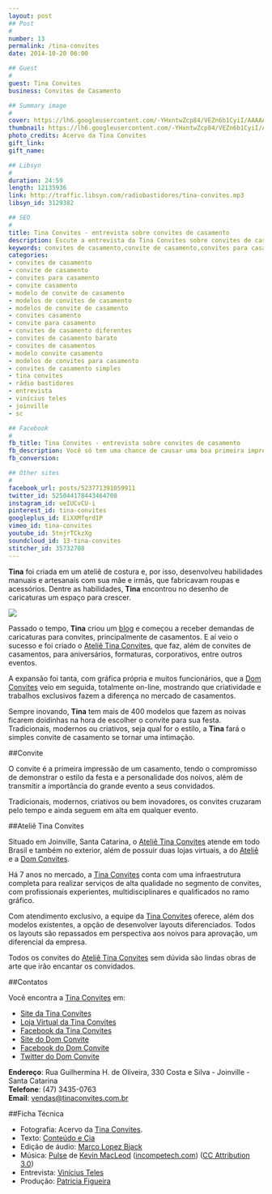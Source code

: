 ```yaml
---
layout: post
## Post
#
number: 13
permalink: /tina-convites
date: 2014-10-20 06:00

## Guest
#
guest: Tina Convites
business: Convites de Casamento

## Summary image
#
cover: https://lh6.googleusercontent.com/-YHxntwZcp84/VEZn6b1CyiI/AAAAAAAABEE/24ABq5BZ7gA/s800/tina-convites.png
thumbnail: https://lh6.googleusercontent.com/-YHxntwZcp84/VEZn6b1CyiI/AAAAAAAABEE/24ABq5BZ7gA/s800/tina-convites.png
photo_credits: Acervo da Tina Convites
gift_link: 
gift_name: 

## Libsyn
#
duration: 24:59
length: 12135936
link: http://traffic.libsyn.com/radiobastidores/tina-convites.mp3
libsyn_id: 3129382

## SEO
#
title: Tina Convites - entrevista sobre convites de casamento
description: Escute a entrevista da Tina Convites sobre convites de casamento
keywords: convites de casamento,convite de casamento,convites para casamento,convite casamento,modelo de convite de casamento,modelos de convites de casamento,modelos de convite de casamento,convites casamento,convite para casamento,convites de casamento diferentes,convites de casamento barato,convites de casamentos,modelo convite casamento,modelos de convites para casamento,convites de casamento simples,tina convites,rádio bastidores,entrevista,vinícius teles,joinville,sc
categories:
- convites de casamento
- convite de casamento
- convites para casamento
- convite casamento
- modelo de convite de casamento
- modelos de convites de casamento
- modelos de convite de casamento
- convites casamento
- convite para casamento
- convites de casamento diferentes
- convites de casamento barato
- convites de casamentos
- modelo convite casamento
- modelos de convites para casamento
- convites de casamento simples
- tina convites
- rádio bastidores
- entrevista
- vinícius teles
- joinville
- sc

## Facebook
#
fb_title: Tina Convites - entrevista sobre convites de casamento
fb_description: Você só tem uma chance de causar uma boa primeira impressão. Então, é importante acertar no convite de casamento.
fb_conversion: 

## Other sites
#
facebook_url: posts/523771391059911
twitter_id: 525044178443464708
instagram_id: ueIUCvCU-i
pinterest_id: tina-convites
googleplus_id: EiXXMfqrd1P
vimeo_id: tina-convites
youtube_id: 5tnjrTCkzXg
soundcloud_id: 13-tina-convites
stitcher_id: 35732708
---
```

**Tina** foi criada em um ateliê de costura e, por isso, desenvolveu habilidades manuais e artesanais com sua mãe e irmãs, que fabricavam roupas e acessórios. Dentre as habilidades, **Tina** encontrou no desenho de caricaturas um espaço para crescer. 

[![][foto_tina]][tina]

Passado o tempo, **Tina** criou um [blog][tina] e começou a receber demandas de caricaturas para convites, principalmente de casamentos. E aí veio o sucesso e foi criado o [Ateliê Tina Convites][tina], que faz, além de convites de casamentos, para aniversários, formaturas, corporativos, entre outros eventos.

A expansão foi tanta, com gráfica própria e muitos funcionários, que a [Dom Convites][dom] veio em seguida, totalmente on-line, mostrando que criatividade e trabalhos exclusivos fazem a diferença no mercado de casamentos.

Sempre inovando, **Tina** tem mais de 400 modelos que fazem as noivas ficarem doidinhas na hora de escolher o convite para sua festa. Tradicionais, modernos ou criativos, seja qual for o estilo, a **Tina** fará o simples convite de casamento se tornar uma intimação.

##Convite 

O convite é a primeira impressão de um casamento, tendo o compromisso de demonstrar o estilo da festa e a personalidade dos noivos, além de transmitir a importância do grande evento a seus convidados.

Tradicionais, modernos, criativos ou bem inovadores, os convites cruzaram pelo tempo e ainda seguem em alta em qualquer evento.

##Ateliê Tina Convites

Situado em Joinville, Santa Catarina, o [Ateliê Tina Convites][tina] atende em todo Brasil e também no exterior, além de possuir duas lojas virtuais, a do [Ateliê][tina] e a [Dom Convites][dom].

Há 7 anos no mercado, a [Tina Convites][tina] conta com uma infraestrutura completa para realizar serviços de alta qualidade no segmento de convites, com profissionais experientes, multidisciplinares e qualificados no ramo gráfico.

Com atendimento exclusivo, a equipe da [Tina Convites][tina] oferece, além dos modelos existentes, a opção de desenvolver layouts diferenciados. Todos os layouts são repassados em perspectiva aos noivos para aprovação, um diferencial da empresa.

Todos os convites do [Ateliê Tina Convites][tina] sem dúvida são lindas obras de arte que irão encantar os convidados.

##Contatos

Você encontra a [Tina Convites][tina] em:

* [Site da Tina Convites][tina]
* [Loja Virtual da Tina Convites][ltina]
* [Facebook da Tina Convites][ftina]
* [Site do Dom Convite][dom]
* [Facebook do Dom Convite][fdom]
* [Twitter do Dom Convite][tdom]

**Endereço**: Rua Guilhermina H. de Oliveira, 330 Costa e Silva - Joinville - Santa Catarina  
**Telefone**: (47) 3435-0763  
**Email**: [vendas@tinaconvites.com.br][etina]  

##Ficha Técnica

* Fotografia: Acervo da [Tina Convites][tina].
* Texto: [Conteúdo e Cia][cia]  
* Edição de áudio: [Marco Lopez Bjack][m]  
* Música: [Pulse][pm] de [Kevin MacLeod][pm] ([incompetech.com][pm]) ([CC Attribution 3.0][CCA])  
* Entrevista: [Vinícius Teles][v]  
* Produção: [Patricia Figueira][pf]

[m]: https://www.facebook.com/MarcoLopezOficial
[v]: http://www.viniciusteles.com.br
[cia]: http://conteudoecia.com.br
[pf]: http://www.patriciafigueira.com.br
[CCA]: http://creativecommons.org/licenses/by/3.0/
[pm]: http://incompetech.com/music/royalty-free/index.html?isrc=USUAN1100102

[foto_tina]: https://lh5.googleusercontent.com/-gtG2atMFge8/VEZory5HxcI/AAAAAAAABEM/6W7r3kQhKY0/s800/tina.jpg
[tina]:      http://www.tinaconvites.com.br/
[dom]:       http://www.domconvite.com.br/
[ltina]:     http://www.loja.tinaconvites.com.br
[ftina]:     https://www.facebook.com/tinaconvites
[etina]:     mailto:vendas@tinaconvites.com.br
[fdom]:      https://www.facebook.com/domconvite
[tdom]:      https://twitter.com/domconvite